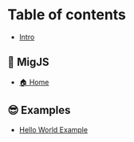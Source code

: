 # Table of contents

* [Intro](README.md)

## 💭 MigJS

* [🏠 Home](migjs/home.md)

## 😎 Examples

* [Hello World Example](examples/hello-world-example.md)
